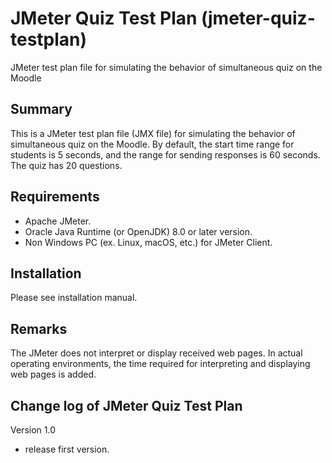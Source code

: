 # JMeter Quiz Test Plan (jmeter-quiz-testplan)
JMeter test plan file for simulating the behavior of simultaneous quiz on the Moodle

Summary
------

This is a JMeter test plan file (JMX file) for simulating the behavior of simultaneous quiz on the Moodle.
By default, the start time range for students is 5 seconds, and the range for sending responses is 60 seconds.
The quiz has 20 questions.

Requirements
------
* Apache JMeter.
* Oracle Java Runtime (or OpenJDK) 8.0 or later version.
* Non Windows PC (ex. Linux, macOS, etc.) for JMeter Client.

Installation
------

Please see installation manual.

Remarks
------

The JMeter does not interpret or display received web pages.
In actual operating environments, the time required for interpreting and displaying web pages is added.

Change log of JMeter Quiz Test Plan
------

Version 1.0 

* release first version.

